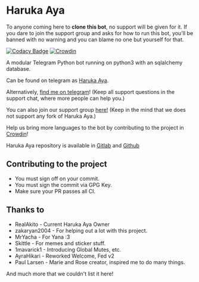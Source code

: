 # Haruka Aya

To anyone coming here to **clone this bot**, no support will be given for it. If you dare to join the support group and asks for how to run this bot, you'll be banned with no warning and you can blame no one but yourself for that.

[![Codacy Badge](https://api.codacy.com/project/badge/Grade/fbbb2ca43fa44938a7371706eb39411e)](https://app.codacy.com/gh/HarukaNetwork/HarukaAya?utm_source=github.com&utm_medium=referral&utm_content=HarukaNetwork/HarukaAya&utm_campaign=Badge_Grade_Dashboard)
[![Crowdin](https://badges.crowdin.net/haruka/localized.svg)](https://crowdin.com/project/haruka)

A modular Telegram Python bot running on python3 with an sqlalchemy database.

Can be found on telegram as [Haruka Aya](https://t.me/HarukaAyaBot).

Alternatively, [find me on telegram](https://t.me/RealAkito)! (Keep all support questions in the support chat, where more people can help you.)

You can also join our support group [here!](https://t.me/HarukaAyaBot)
(Keep in the mind that we does not support any fork of Haruka Aya.)

Help us bring more languages to the bot by contributing to the project in [Crowdin](https://crowdin.com/project/haruka)!

Haruka Aya repository is available in [Gitlab](https://gitlab.com/RealAkito/HarukaAya) and [Github](https://github.com/HarukaNetwork/HarukaAya)

## Contributing to the project
* You must sign off on your commit.
* You must sign the commit via GPG Key.
* Make sure your PR passes all CI.

## Thanks to
* RealAkito - Current Haruka Aya Owner
* zakaryan2004 - For helping out a lot with this project.
* MrYacha - For Yana :3
* Skittle - For memes and sticker stuff.
* 1mavarick1 - Introducing Global Mutes, etc.
* AyraHikari - Reworked Welcome, Fed v2
* Paul Larsen - Marie and Rose creator, inspired me to do many things.

And much more that we couldn't list it here!
